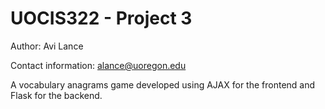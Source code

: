 # UOCIS322 - Project 3 #

Author: Avi Lance

Contact information: alance@uoregon.edu

A vocabulary anagrams game developed using AJAX for the frontend and Flask for the backend.
